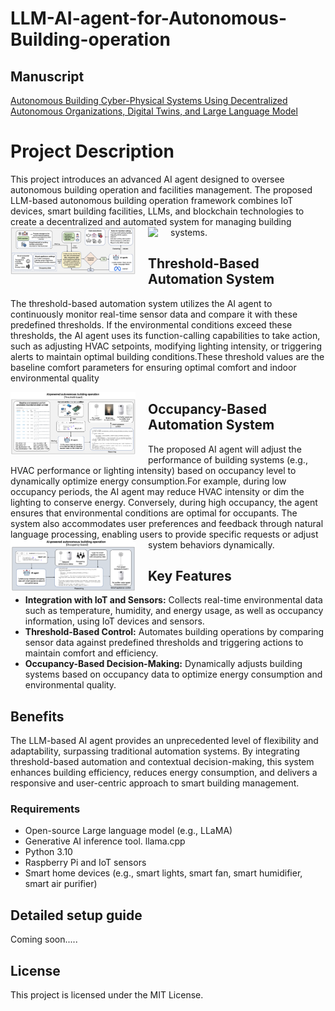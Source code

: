 # LLM-AI-agent-for-Autonomous-Building-operation

## Manuscript
[Autonomous Building Cyber-Physical Systems Using Decentralized Autonomous Organizations, Digital Twins, and Large Language Model](https://arxiv.org/abs/2410.19262)
# Project Description

This project introduces an advanced AI agent designed to oversee autonomous building operation and facilities management. The proposed LLM-based autonomous building operation framework combines IoT devices, smart building facilities, LLMs, and blockchain technologies to create a decentralized and automated system for managing building systems.
<img src="/fig3.png" style="float: left; margin-right: 20px; max-width: 200px;">
<img src="/equipment.png" style="float: left; margin-right: 20px; max-width: 200px;">

## Threshold-Based Automation System

The threshold-based automation system utilizes the AI agent to continuously monitor real-time sensor data and compare it with these predefined thresholds. If the environmental conditions exceed these thresholds, the AI agent uses its function-calling capabilities to take action, such as adjusting HVAC setpoints, modifying lighting intensity, or triggering alerts to maintain optimal building conditions.These threshold values are the baseline comfort parameters for ensuring optimal comfort and indoor environmental quality

<img src="/fig1.png" style="float: left; margin-right: 20px; max-width: 200px;">

## Occupancy-Based Automation System

The proposed AI agent will adjust the performance of building systems (e.g., HVAC performance or lighting intensity) based on occupancy level to dynamically optimize energy consumption.For example, during low occupancy periods, the AI agent may reduce HVAC intensity or dim the lighting to conserve energy. Conversely, during high occupancy, the agent ensures that environmental conditions are optimal for occupants. The system also accommodates user preferences and feedback through natural language processing, enabling users to provide specific requests or adjust system behaviors dynamically.
<img src="/fig2.png" style="float: left; margin-right: 20px; max-width: 200px;">


## Key Features
- **Integration with IoT and Sensors:** Collects real-time environmental data such as temperature, humidity, and energy usage, as well as occupancy information, using IoT devices and sensors.
- **Threshold-Based Control:** Automates building operations by comparing sensor data against predefined thresholds and triggering actions to maintain comfort and efficiency.
- **Occupancy-Based Decision-Making:** Dynamically adjusts building systems based on occupancy data to optimize energy consumption and environmental quality.

## Benefits
The LLM-based AI agent provides an unprecedented level of flexibility and adaptability, surpassing traditional automation systems. By integrating threshold-based automation and contextual decision-making, this system enhances building efficiency, reduces energy consumption, and delivers a responsive and user-centric approach to smart building management.

### Requirements
- Open-source Large language model (e.g., LLaMA)
- Generative AI inference tool. llama.cpp
- Python 3.10
- Raspberry Pi and IoT sensors
- Smart home devices (e.g., smart lights, smart fan, smart humidifier, smart air purifier)

## Detailed setup guide
Coming soon.....

## License
This project is licensed under the MIT License.

